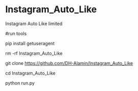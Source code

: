 # Instagram_Auto_Like
Instagram Auto Like limited 

#run tools

pip install getuseragent

rm -rf Instagram_Auto_Like

git clone https://github.com/DH-Alamin/Instagram_Auto_Like

cd Instagram_Auto_Like

python run.py
